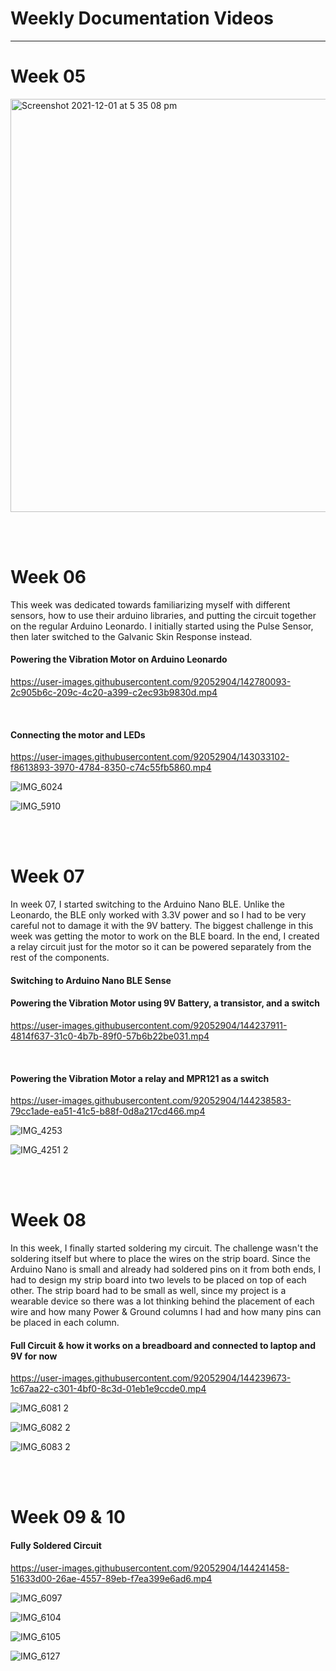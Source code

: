 <h1>Weekly Documentation Videos</h1>
<hr>

<h1>Week 05</h1>

<img width="661" alt="Screenshot 2021-12-01 at 5 35 08 pm" src="https://user-images.githubusercontent.com/92052904/144284559-63110a1a-821f-409f-affd-ea7428acbe9c.png">


<br><br>

<h1>Week 06</h1>

This week was dedicated towards familiarizing myself with different sensors, how to use their arduino libraries, and putting the circuit together on the regular Arduino Leonardo.  I initially started using the Pulse Sensor, then later switched to the Galvanic Skin Response instead. 

<h4>Powering the Vibration Motor on Arduino Leonardo</h4>

https://user-images.githubusercontent.com/92052904/142780093-2c905b6c-209c-4c20-a399-c2ec93b9830d.mp4

<br>
<h4>Connecting the motor and LEDs</h4>

https://user-images.githubusercontent.com/92052904/143033102-f8613893-3970-4784-8350-c74c55fb5860.mp4

![IMG_6024](https://user-images.githubusercontent.com/92052904/144283436-3acf0a6e-caed-41e2-ae29-5bae09181f06.jpg)

![IMG_5910](https://user-images.githubusercontent.com/92052904/144283538-12d37cdc-ff54-46d2-9152-83c43e6ab890.jpg)

<br><br>

<h1>Week 07</h1>

In week 07, I started switching to the Arduino Nano BLE. Unlike the Leonardo, the BLE only worked with 3.3V power and so I had to be very careful not to damage it with the 9V battery. The biggest challenge in this week was getting the motor to work on the BLE board. In the end, I created a relay circuit just for the motor so it can be powered separately from the rest of the components.


<h4>Switching to Arduino Nano BLE Sense</h4>
<h4>Powering the Vibration Motor using 9V Battery, a transistor, and a switch</h4>

https://user-images.githubusercontent.com/92052904/144237911-4814f637-31c0-4b7b-89f0-57b6b22be031.mp4

<br>
<h4>Powering the Vibration Motor a relay and MPR121 as a switch</h4>

https://user-images.githubusercontent.com/92052904/144238583-79cc1ade-ea51-41c5-b88f-0d8a217cd466.mp4

![IMG_4253](https://user-images.githubusercontent.com/92052904/144283655-1719282b-37cb-4cda-a591-8137f7c7a0f7.jpg)

![IMG_4251 2](https://user-images.githubusercontent.com/92052904/144283705-f734de38-4f0e-49f6-8caa-fcf4b07e4d9b.jpg)

<br><br>

<h1>Week 08</h1>

In this week, I finally started soldering my circuit. The challenge wasn't the soldering itself but where to place the wires on the strip board. Since the Arduino Nano is small and already had soldered pins on it from both ends, I had to design my strip board into two levels to be placed on top of each other. The strip board had to be small as well, since my project is a wearable device so there was a lot thinking behind the placement of each wire and how many Power & Ground columns I had and how many pins can be placed in each column. 

<h4>Full Circuit & how it works on a breadboard and connected to laptop and 9V for now</h4>

https://user-images.githubusercontent.com/92052904/144239673-1c67aa22-c301-4bf0-8c3d-01eb1e9ccde0.mp4

![IMG_6081 2](https://user-images.githubusercontent.com/92052904/144283833-f115a557-7195-47df-8cc3-9fa9d0032e53.jpg)

![IMG_6082 2](https://user-images.githubusercontent.com/92052904/144283856-d6eb4828-72f6-48a1-bb33-8fce5a161db0.jpg)

![IMG_6083 2](https://user-images.githubusercontent.com/92052904/144283867-32f6d742-6bdd-4ad2-938d-dcee400a88f3.jpg)

<br><br>

<h1>Week 09 & 10</h1>

<h4>Fully Soldered Circuit</h4>

https://user-images.githubusercontent.com/92052904/144241458-51633d00-26ae-4557-89eb-f7ea399e6ad6.mp4

![IMG_6097](https://user-images.githubusercontent.com/92052904/144283965-85652f81-fe42-4b82-ad8a-d2364ed03911.jpg)

![IMG_6104](https://user-images.githubusercontent.com/92052904/144283980-6a84ae06-4ecf-4405-a12b-6106a30d1e09.jpg)

![IMG_6105](https://user-images.githubusercontent.com/92052904/144283996-66485bde-f636-49ce-bebd-1a62a4e07aa1.jpg)

![IMG_6127](https://user-images.githubusercontent.com/92052904/144284007-d507748b-3e88-43bd-a3bd-99ce9f98e42c.jpg)
